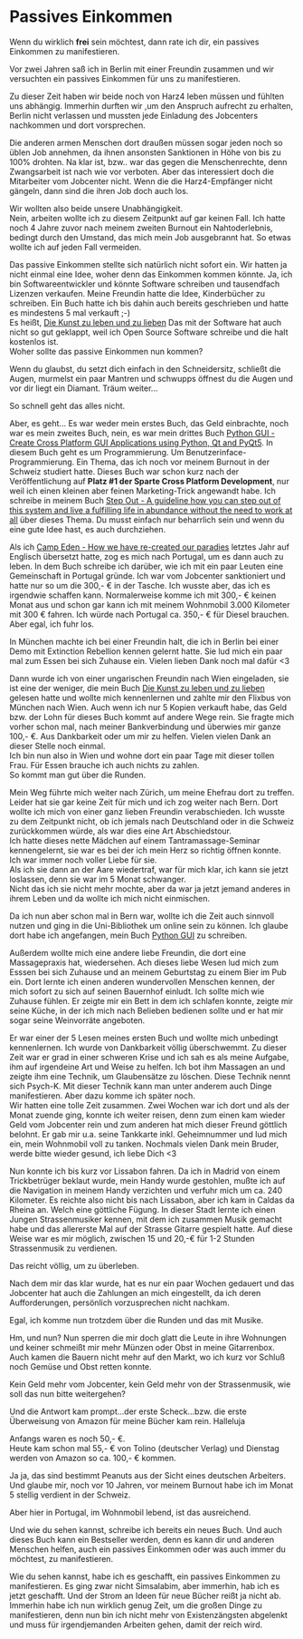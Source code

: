 # Passives Einkommen
Wenn du wirklich **frei** sein möchtest, dann rate ich dir, ein passives Einkommen zu manifestieren.  

Vor zwei Jahren saß ich in Berlin mit einer Freundin zusammen und wir versuchten ein passives Einkommen für uns zu manifestieren.  

Zu dieser Zeit haben wir beide noch von Harz4 leben müssen und fühlten uns abhängig. Immerhin durften wir ,um den Anspruch aufrecht zu erhalten, Berlin nicht verlassen und mussten jede Einladung des Jobcenters nachkommen und dort vorsprechen.  

Die anderen armen Menschen dort draußen müssen sogar jeden noch so üblen Job annehmen, da ihnen ansonsten Sanktionen in Höhe von bis zu 100% drohten. Na klar ist, bzw.. war das gegen die Menschenrechte, denn Zwangsarbeit ist nach wie vor verboten. Aber das interessiert doch die Mitarbeiter vom Jobcenter nicht. Wenn die die Harz4-Empfänger nicht gängeln, dann sind die ihren Job doch auch los.  

Wir wollten also beide unsere Unabhängigkeit.  
Nein, arbeiten wollte ich zu diesem Zeitpunkt auf gar keinen Fall. Ich hatte noch 4 Jahre zuvor nach meinem zweiten Burnout ein Nahtoderlebnis, bedingt durch den Umstand, das mich mein Job ausgebrannt hat. So etwas wollte ich auf jeden Fall vermeiden.  

Das passive Einkommen stellte sich natürlich nicht sofort ein. Wir hatten ja nicht einmal eine Idee, woher denn das Einkommen kommen könnte. Ja, ich bin Softwareentwickler und könnte Software schreiben und tausendfach Lizenzen verkaufen. Meine Freundin hatte die Idee, Kinderbücher zu schreiben. Ein Buch hatte ich bis dahin auch bereits geschrieben und hatte es mindestens 5 mal verkauft ;-)  
Es heißt, [Die Kunst zu leben und zu lieben](https://kdp.amazon.com/amazon-dp-action/de/dualbookshelf.marketplacelink/B079QC1NCY)
Das mit der Software hat auch nicht so gut geklappt, weil ich Open Source Software schreibe und die halt kostenlos ist.  
Woher sollte das passive Einkommen nun kommen?  

Wenn du glaubst, du setzt dich einfach in den Schneidersitz, schließt die Augen, murmelst ein paar Mantren und schwupps öffnest du die Augen und vor dir liegt ein Diamant. Träum weiter...  

So schnell geht das alles nicht.

Aber, es geht...
Es war weder mein erstes Buch, das Geld einbrachte, noch war es mein zweites Buch, nein, es war mein drittes Buch [Python GUI - Create Cross Platform GUI Applications using Python, Qt and PyQt5](https://kdp.amazon.com/amazon-dp-action/de/dualbookshelf.marketplacelink/B088FWNFQP). In diesem Buch geht es um Programmierung. Um Benutzerinface-Programmierung. Ein Thema, das ich noch vor meinem Burnout in der Schweiz studiert hatte. Dieses Buch war schon kurz nach der Veröffentlichung auf **Platz #1 der Sparte Cross Platform Development**, nur weil ich einen kleinen aber feinen Marketing-Trick angewandt habe. Ich schreibe in meinem Buch [Step Out - A guideline how you can step out of this system and live a fulfilling life in abundance without the need to work at all](https://kdp.amazon.com/amazon-dp-action/de/dualbookshelf.marketplacelink/B086C8Z9MY) über dieses Thema.
Du musst einfach nur beharrlich sein und wenn du eine gute Idee hast, es auch durchziehen.  

Als ich [Camp Eden - How we have re-created our paradies](https://kdp.amazon.com/amazon-dp-action/de/dualbookshelf.marketplacelink/B086C8MTP3) letztes Jahr auf Englisch übersetzt hatte, zog es mich nach Portugal, um es dann auch zu leben. In dem Buch schreibe ich darüber, wie ich mit ein paar Leuten eine Gemeinschaft in Portugal gründe. Ich war vom Jobcenter sanktioniert und hatte nur so um die 300,- € in der Tasche. Ich wusste aber, das ich es irgendwie schaffen kann. Normalerweise komme ich mit 300,- € keinen Monat aus und schon gar kann ich mit meinem Wohnmobil 3.000 Kilometer mit 300 € fahren. Ich würde nach Portugal ca. 350,- € für Diesel brauchen. Aber egal, ich fuhr los.

In München machte ich bei einer Freundin halt, die ich in Berlin bei einer Demo mit Extinction Rebellion kennen gelernt hatte. Sie lud mich ein paar mal zum Essen bei sich Zuhause ein.
Vielen lieben Dank noch mal dafür <3

Dann wurde ich von einer ungarischen Freundin nach Wien eingeladen, sie ist eine der weniger, die mein Buch [Die Kunst zu leben und zu lieben](https://kdp.amazon.com/amazon-dp-action/de/dualbookshelf.marketplacelink/B079QC1NCY) gelesen hatte und wollte mich kennenlernen und zahlte mir den Flixbus von München nach Wien. Auch wenn ich nur 5 Kopien verkauft habe, das Geld bzw. der Lohn für dieses Buch kommt auf andere Wege rein. Sie fragte mich vorher schon mal, nach meiner Bankverbindung und überwies mir ganze 100,- €. Aus Dankbarkeit oder um mir zu helfen.
Vielen vielen Dank an dieser Stelle noch einmal.  
Ich bin nun also in Wien und wohne dort ein paar Tage mit dieser tollen Frau. Für Essen brauche ich auch nichts zu zahlen.  
So kommt man gut über die Runden.  

Mein Weg führte mich weiter nach Zürich, um meine Ehefrau dort zu treffen. Leider hat sie gar keine Zeit für mich und ich zog weiter nach Bern. Dort wollte ich mich von einer ganz lieben Freundin verabschieden. Ich wusste zu dem Zeitpunkt nicht, ob ich jemals nach Deutschland oder in die Schweiz zurückkommen würde, als war dies eine Art Abschiedstour.  
Ich hatte dieses nette Mädchen auf einem Tantramassage-Seminar kennengelernt, sie war es bei der ich mein Herz so richtig öffnen konnte. Ich war immer noch voller Liebe für sie.  
Als ich sie dann an der Aare wiedertraf, war für mich klar, ich kann sie jetzt loslassen, denn sie war im 5 Monat schwanger.  
Nicht das ich sie nicht mehr mochte, aber da war ja jetzt jemand anderes in ihrem Leben und da wollte ich mich nicht einmischen.  

Da ich nun aber schon mal in Bern war, wollte ich die Zeit auch sinnvoll nutzen und ging in die Uni-Bibliothek um online sein zu können. Ich glaube dort habe ich angefangen, mein Buch [Python GUI](https://kdp.amazon.com/amazon-dp-action/de/dualbookshelf.marketplacelink/B07VT6LVCB) zu schreiben.  

Außerdem wollte mich eine andere liebe Freundin, die dort eine Massagepraxis hat, wiedersehen. Ach dieses liebe Wesen lud mich zum Esssen bei sich Zuhause und an meinem Geburtstag zu einem Bier im Pub ein. Dort lernte ich einen anderen wundervollen Menschen kennen, der mich sofort zu sich auf seinen Bauernhof einludt. Ich sollte mich wie Zuhause fühlen. Er zeigte mir ein Bett in dem ich schlafen konnte, zeigte mir seine Küche, in der ich mich nach Belieben bedienen sollte und er hat mir sogar seine Weinvorräte angeboten.  

Er war einer der 5 Lesen meines ersten Buch und wollte mich unbedingt kennenlernen. Ich wurde von Dankbarkeit völlig überschwemmt. Zu dieser Zeit war er grad in einer schweren Krise und ich sah es als meine Aufgabe, ihm auf irgendeine Art und Weise zu helfen. Ich bot ihm Massagen an und zeigte ihm eine Technik, um Glaubensätze zu löschen. Diese Technik nennt sich Psych-K. Mit dieser Technik kann man unter anderem auch Dinge manifestieren. Aber dazu komme ich später noch.  
Wir hatten eine tolle Zeit zusammen. Zwei Wochen war ich dort und als der Monat zuende ging, konnte ich weiter reisen, denn zum einen kam wieder Geld vom Jobcenter rein und zum anderen hat mich dieser Freund göttlich belohnt. Er gab mir u.a. seine Tankkarte inkl. Geheimnummer und lud mich ein, mein Wohnmobil voll zu tanken.
Nochmals vielen Dank mein Bruder, werde bitte wieder gesund, ich liebe Dich <3

Nun konnte ich bis kurz vor Lissabon fahren. Da ich in Madrid von einem Trickbetrüger beklaut wurde, mein Handy wurde gestohlen, mußte ich auf die Navigation in meinem Handy verzichten und verfuhr mich um ca. 240 Kilometer. Es reichte also nicht bis nach Lissabon, aber ich kam in Caldas da Rheina an. Welch eine göttliche Fügung. In dieser Stadt lernte ich einen Jungen Strassenmusiker kennen, mit dem ich zusammen Musik gemacht habe und das allererste Mal auf der Strasse Gitarre gespielt hatte. Auf diese Weise war es mir möglich, zwischen 15 und 20,-€ für 1-2 Stunden Strassenmusik zu verdienen.  

Das reicht völlig, um zu überleben.

Nach dem mir das klar wurde, hat es nur ein paar Wochen gedauert und das Jobcenter hat auch die Zahlungen an mich eingestellt, da ich deren Aufforderungen, persönlich vorzusprechen nicht nachkam.  

Egal, ich komme nun trotzdem über die Runden und das mit Musike.

Hm, und nun?
Nun sperren die mir doch glatt die Leute in ihre Wohnungen und keiner schmeißt mir mehr Münzen oder Obst in meine Gitarrenbox. Auch kamen die Bauern nicht mehr auf den Markt, wo ich kurz vor Schluß noch Gemüse und Obst retten konnte.

Kein Geld mehr vom Jobcenter, kein Geld mehr von der Strassenmusik, wie soll das nun bitte weitergehen?

Und die Antwort kam prompt...der erste Scheck...bzw. die erste Überweisung von Amazon für meine Bücher kam rein.
Halleluja

Anfangs waren es noch 50,- €.  
Heute kam schon mal 55,- € von Tolino (deutscher Verlag) und Dienstag werden von Amazon so ca. 100,- € kommen.  

Ja ja, das sind bestimmt Peanuts aus der Sicht eines deutschen Arbeiters. Und glaube mir, noch vor 10 Jahren, vor meinem Burnout habe ich im Monat 5 stellig verdient in der Schweiz.  

Aber hier in Portugal, im Wohnmobil lebend, ist das ausreichend.  

Und wie du sehen kannst, schreibe ich bereits ein neues Buch. Und auch dieses Buch kann ein Bestseller werden, denn es kann dir und anderen Menschen helfen, auch ein passives Einkommen oder was auch immer du möchtest, zu manifestieren.  

Wie du sehen kannst, habe ich es geschafft, ein passives Einkommen zu manifestieren. Es ging zwar nicht Simsalabim, aber immerhin, hab ich es jetzt geschafft. Und der Strom an Ideen für neue Bücher reißt ja nicht ab. Immerhin habe ich nun wirklich genug Zeit, um die großen Dinge zu manifestieren, denn nun bin ich nicht mehr von Existenzängsten abgelenkt und muss für irgendjemanden Arbeiten gehen, damit der reich wird.
 


